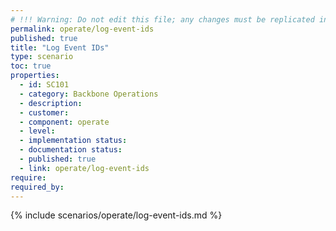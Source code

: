 ```yaml
---
# !!! Warning: Do not edit this file; any changes must be replicated in Excel !!!
permalink: operate/log-event-ids
published: true
title: "Log Event IDs"
type: scenario
toc: true
properties:
  - id: SC101
  - category: Backbone Operations
  - description:
  - customer:
  - component: operate
  - level:
  - implementation status:
  - documentation status:
  - published: true
  - link: operate/log-event-ids
require:
required_by:
---
```


{% include scenarios/operate/log-event-ids.md %}
